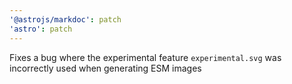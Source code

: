 ```yaml
---
'@astrojs/markdoc': patch
'astro': patch
---
```


Fixes a bug where the experimental feature `experimental.svg` was incorrectly used when generating ESM images
